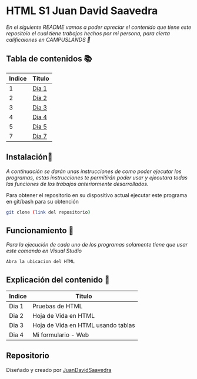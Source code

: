 # HTML S1 Juan David Saavedra
_En el siguiente README vamos a poder apreciar el contenido que tiene este repositoio el cual tiene trabajos hechos por mi persona, para cierta calificaiones en CAMPUSLANDS 🚀_

## Tabla de contenidos 📚
| Indice | Titulo  | 
|--|--|
| 1 | [Día 1](https://github.com/wilskirby/HTML_S1_SaavedraJuan/tree/main/Dia1) | 
| 2 | [Día 2](https://github.com/wilskirby/HTML_S1_SaavedraJuan/tree/main/Dia2) | 
| 3 | [Dia 3](https://github.com/wilskirby/HTML_S1_SaavedraJuan/tree/main/Dia3) |
| 4 | [Dia 4](https://github.com/wilskirby/HTML_S1_SaavedraJuan/tree/main/Dia4) |
| 5 | [Dia 5](https://github.com/wilskirby/HTML_S1_SaavedraJuan/tree/main/Dia5) |
| 7 | [Dia 7](https://github.com/wilskirby/HTML_S1_SaavedraJuan/tree/main/Dia7) |

## Instalación🚀
_A continuación se darán unas instrucciones de como poder ejecutar los programas, estas instrucciones te permitirán poder usar y ejecutara todas las funciones de los trabajos anteriormente desarrollados._

Para obtener el repositorio en su dispositivo actual ejecutar este programa en git/bash para su obtención
```bash
git clone (link del repositorio)
```

## Funcionamiento 🔧

_Para la ejecución de cada uno de los programas solamente tiene que usar este comando en Visual Studio_

```
Abra la ubicacion del HTML
```
##  Explicación del contenido 🧠

| Indice | Titulo  |
|--|--|
|Dia 1|Pruebas de HTML
|Dia 2|Hoja de Vida en HTML
|Dia 3|Hoja de Vida en HTML usando tablas
|Dia 4|Mi formulario - Web

## Repositorio
Diseñado y creado por [JuanDavidSaavedra](https://github.com/wilskirby)
